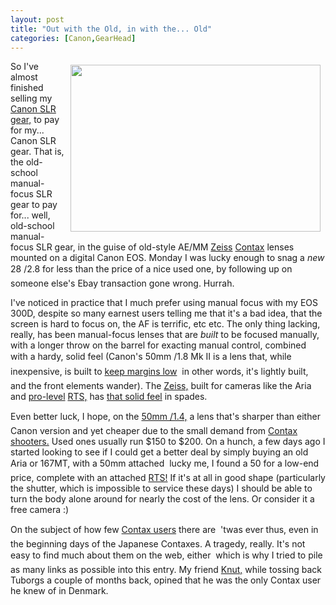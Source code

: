```yaml
---
layout: post
title: "Out with the Old, in with the... Old"
categories: [Canon,GearHead]
---
```

<a href="/photo/journal/snowed.html"><img src="http://www.botzilla.com/bpix/snowed.jpg" width=400 height=267 border=0 hspace=8 vspace=6 align="right" title=""></a>So I've almost finished selling my <a href="/blog/archives/000269.html">Canon SLR gear,</a> to pay for my... Canon SLR gear. That is, the old-school manual-focus SLR gear to pay for... well, old-school manual-focus SLR gear, in the guise of old-style AE/MM <a href="http://www.contaxcameras.com/home/history.html" target="linkframe">Zeiss</a> <a href="http://www.contaximages.com" target="linkframe">Contax</a> lenses mounted on a digital Canon EOS. Monday I was lucky enough to snag a <i>new</i> 28 &#131;/2.8 for less than the price of a nice used one, by following up on someone else's Ebay transaction gone wrong. Hurrah.

I've noticed in practice that I much prefer using manual focus with my EOS 300D, despite so many earnest users telling me that it's a bad idea, that the screen is hard to focus on, the AF is terrific, etc etc. The only thing lacking, really, has been manual-focus lenses that are <i>built</i> to be focused manually, with a longer throw on the barrel for exacting manual control, combined with a hardy, solid feel (Canon's 50mm &#131;/1.8 Mk II is a lens that, while inexpensive, is built to <a href="http://www.seittipaja.fi/data/Pontification/b_Photography/g_Fifty_versus_fifty/a_Fifty_versus_fifty.html">keep margins low</a> &#151; in other words, it's lightly built, and the front elements wander). The <a href="http://www.techphoto.org/urllinks.epl?webobjectoid=21199" target="linkframe">Zeiss,</a> built for cameras like the Aria and <a href="http://www.mir.com.my/rb/photography/hardwares/classics/contax/contaxrts/index.htm" target="linkframe">pro-level</a> <a href="http://www.cdegroot.com/photo/contax/rts/" target="linkframe">RTS,</a> has <a href="http://www.photo.net/contax/shea-lenses" target="linkframe">that solid feel</a> in spades.

Even better luck, I hope, on the <a href="http://www.geocities.com/ilprode/TestZ.htm" target="linkframe">50mm &#131;/1.4,</a> a lens that's sharper than either Canon version and yet cheaper due to the small demand from <a href="http://www.contax.ch/" target="linkframe">Contax shooters.</a> Used ones usually run $150 to $200. On a hunch, a few days ago I started looking to see if I could get a better deal by simply buying an old Aria or 167MT, with a 50mm attached &#151; lucky me, I found a 50 for a low-end price, complete with an attached <a href="http://www.mir.com.my/rb/photography/hardwares/classics/contax/" target="linkframe" title="the camera I'd always wanted to afford back when I bought my manual Canons">RTS!</a> If it's at all in good shape (particularly the shutter, which is impossible to service these days) I should be able to turn the body alone around for nearly the cost of the lens. Or consider it a free camera :)

On the subject of how few <a href="http://www.contaxinfo.com/" target="linkframe">Contax users</a> there are &#151; 'twas ever thus, even in the beginning days of the Japanese Contaxes. A tragedy, really. It's not easy to find much about them on the web, either &#151; which is why I tried to pile as many links as possible into this entry. My friend <a href="http://www.skjaerven.com" target="linkframe">Knut,</a> while tossing back Tuborgs a couple of months back, opined that he was the only Contax user he knew of in Denmark.

<!--more-->

